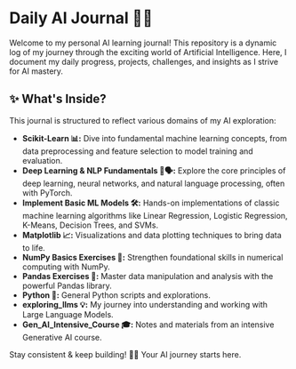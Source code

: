 # Daily AI Journal 🚀🧠

Welcome to my personal AI learning journal! This repository is a dynamic log of my journey through the exciting world of Artificial Intelligence. Here, I document my daily progress, projects, challenges, and insights as I strive for AI mastery.

## ✨ What's Inside?

This journal is structured to reflect various domains of my AI exploration:

-   **Scikit-Learn 📊:** Dive into fundamental machine learning concepts, from data preprocessing and feature selection to model training and evaluation.
-   **Deep Learning & NLP Fundamentals 🧠🗣️:** Explore the core principles of deep learning, neural networks, and natural language processing, often with PyTorch.
-   **Implement Basic ML Models 🛠️:** Hands-on implementations of classic machine learning algorithms like Linear Regression, Logistic Regression, K-Means, Decision Trees, and SVMs.
-   **Matplotlib 📈:** Visualizations and data plotting techniques to bring data to life.
-   **NumPy Basics Exercises 🔢:** Strengthen foundational skills in numerical computing with NumPy.
-   **Pandas Exercises 🐼:** Master data manipulation and analysis with the powerful Pandas library.
-   **Python 🐍:** General Python scripts and explorations.
-   **exploring_llms 💡:** My journey into understanding and working with Large Language Models.
-   **Gen_AI_Intensive_Course 🎓:** Notes and materials from an intensive Generative AI course.


Stay consistent & keep building! 💪🔥 Your AI journey starts here.
